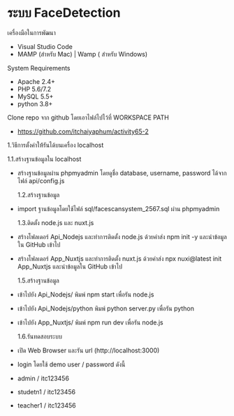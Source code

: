 # ระบบ FaceDetection

เครื่องมือในการพัฒนา

- Visual Studio Code
- MAMP (สำหรับ Mac) | Wamp ( สำหรับ Windows)

System Requirements

- Apache 2.4+
- PHP 5.6/7.2
- MySQL 5.5+
- python 3.8+

Clone repo จาก github โดยเอาไฟล์ไปไว้ที่ WORKSPACE PATH

- https://github.com/itchaiyaphum/activity65-2

1.วิธีการตั้งค่าให้้รันได้บนเครื่อง localhost

  1.1.สร้างฐานข้อมูลใน localhost

- สร้างฐานข้อมูลผ่าน phpmyadmin โดยดูชื่อ database, username, password ได้จากไฟล์ api/config.js

  1.2.สร้างฐานข้อมูล

- import ฐานข้อมูลโดยใช้ไฟล์ sql/facescansystem_2567.sql ผ่าน phpmyadmin

  1.3.ติดตั้ง node.js และ nuxt.js
  
- สร้างโฟลเดอร์ Api_Nodejs และทำการติดตั้ง node.js ด้วยคำส่ง npm init -y และนำข้อมูลใน GitHub เข้าไป
- สร้างโฟลเดอร์ App_Nuxtjs และทำการติดตั้ง nuxt.js ด้วยคำส่ง npx nuxi@latest init App_Nuxtjs และนำข้อมูลใน GitHub เข้าไป

  1.5.สร้างฐานข้อมูล

- เข้าไปยัง Api_Nodejs/ พิมพ์ npm start เพื่อรัน node.js
- เข้าไปยัง Api_Nodejs/python พิมพ์ python server.py เพื่อรัน python
- เข้าไปยัง App_Nuxtjs/ พิมพ์ npm run dev เพื่อรัน node.js

  1.6.รันทดสอบระบบ

- เปิด Web Browser และรัน url (http://localhost:3000)
- login โดยใช้ demo user / password ดังนี้
- admin / itc123456
- studetn1 / itc123456
- teacher1 / itc123456
